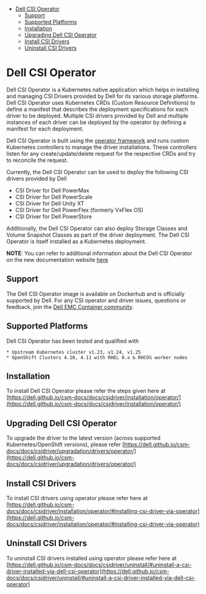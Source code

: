 <!--
 Copyright © 2022 Dell Inc. or its subsidiaries. All Rights Reserved.
 
 Licensed under the Apache License, Version 2.0 (the "License");
 you may not use this file except in compliance with the License.
 You may obtain a copy of the License at
      http://www.apache.org/licenses/LICENSE-2.0
 Unless required by applicable law or agreed to in writing, software
 distributed under the License is distributed on an "AS IS" BASIS,
 WITHOUT WARRANTIES OR CONDITIONS OF ANY KIND, either express or implied.
 See the License for the specific language governing permissions and
 limitations under the License.
-->
- [Dell CSI Operator](#dell-csi-operator)
  - [Support](#support)
  - [Supported Platforms](#supported-platforms)
  - [Installation](#installation)
  - [Upgrading Dell CSI Operator](#upgrading-dell-csi-operator)
  - [Install CSI Drivers](#install-csi-drivers)
  - [Uninstall CSI Drivers](#uninstall-csi-drivers)

# Dell CSI Operator
Dell CSI Operator is a Kubernetes native application which helps in installing and managing CSI Drivers provided by Dell for its various storage platforms. 
Dell CSI Operator uses Kubernetes CRDs (Custom Resource Definitions) to define a manifest that describes the deployment specifications for each driver to be deployed. Multiple CSI drivers provided by Dell and multiple instances of each driver can be deployed by the operator by defining a manifest for each deployment.

Dell CSI Operator is built using the [operator framework](https://github.com/operator-framework) and runs custom Kubernetes controllers to manage the driver installations. These controllers listen for any create/update/delete request for the respective CRDs and try to reconcile the request.

Currently, the Dell CSI Operator can be used to deploy the following CSI drivers provided by Dell

* CSI Driver for Dell PowerMax
* CSI Driver for Dell PowerScale
* CSI Driver for Dell Unity XT
* CSI Driver for Dell PowerFlex (formerly VxFlex OS)
* CSI Driver for Dell PowerStore

Additionally, the Dell CSI Operator can also deploy Storage Classes and Volume Snapshot Classes as part of the driver deployment.
The Dell CSI Operator is itself installed as a Kubernetes deployment.

**NOTE**: You can refer to additional information about the Dell CSI Operator on the new documentation website [here](https://dell.github.io/csm-docs/docs/csidriver/installation/operator/)

## Support
The Dell CSI Operator image is available on Dockerhub and is officially supported by Dell.
For any CSI operator and driver issues, questions or feedback, join the [Dell EMC Container community](https://www.dell.com/community/Containers/bd-p/Containers).

## Supported Platforms
Dell CSI Operator has been tested and qualified with 

    * Upstream Kubernetes cluster v1.23, v1.24, v1.25
    * OpenShift Clusters 4.10, 4.11 with RHEL 8.x & RHCOS worker nodes

## Installation
To install Dell CSI Operator please refer the steps given here at [https://dell.github.io/csm-docs/docs/csidriver/installation/operator/](https://dell.github.io/csm-docs/docs/csidriver/installation/operator/)

## Upgrading Dell CSI Operator
To upgrade the driver to the latest version (across supported Kubernetes/OpenShift versions), please refer [https://dell.github.io/csm-docs/docs/csidriver/upgradation/drivers/operator/](https://dell.github.io/csm-docs/docs/csidriver/upgradation/drivers/operator/)

## Install CSI Drivers
To install CSI drivers using operator please refer here at [https://dell.github.io/csm-docs/docs/csidriver/installation/operator/#installing-csi-driver-via-operator](https://dell.github.io/csm-docs/docs/csidriver/installation/operator/#installing-csi-driver-via-operator)

## Uninstall CSI Drivers
To uninstall CSI drivers installed using operator please refer here at [https://dell.github.io/csm-docs/docs/csidriver/uninstall/#uninstall-a-csi-driver-installed-via-dell-csi-operator](https://dell.github.io/csm-docs/docs/csidriver/uninstall/#uninstall-a-csi-driver-installed-via-dell-csi-operator)
